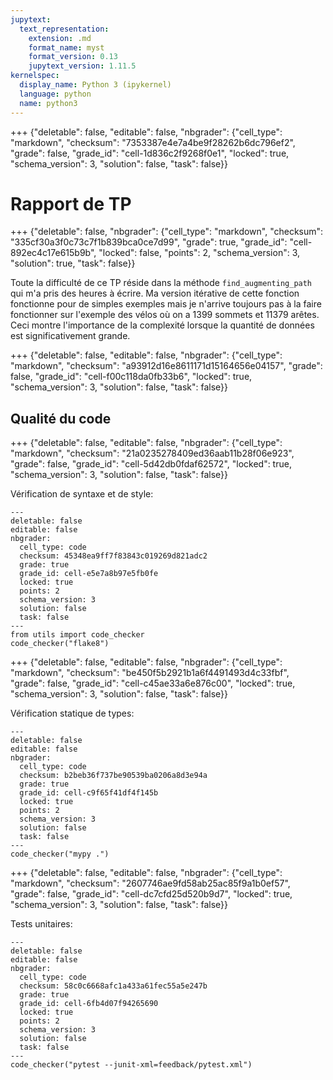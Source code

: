 ```yaml
---
jupytext:
  text_representation:
    extension: .md
    format_name: myst
    format_version: 0.13
    jupytext_version: 1.11.5
kernelspec:
  display_name: Python 3 (ipykernel)
  language: python
  name: python3
---
```


+++ {"deletable": false, "editable": false, "nbgrader": {"cell_type": "markdown", "checksum": "7353387e4e7a4be9f28262b6dc796ef2", "grade": false, "grade_id": "cell-1d836c2f9268f0e1", "locked": true, "schema_version": 3, "solution": false, "task": false}}

# Rapport de TP

+++ {"deletable": false, "nbgrader": {"cell_type": "markdown", "checksum": "335cf30a3f0c73c7f1b839bca0ce7d99", "grade": true, "grade_id": "cell-892ec4c17e615b9b", "locked": false, "points": 2, "schema_version": 3, "solution": true, "task": false}}

Toute la difficulté de ce TP réside dans la méthode `find_augmenting_path` qui m'a pris des heures à écrire.
Ma version itérative de cette fonction fonctionne pour de simples exemples mais je n'arrive toujours pas à la faire fonctionner sur l'exemple des vélos où on a 1399 sommets et 11379 arêtes. Ceci montre l'importance de la complexité lorsque la quantité de données est significativement grande.

+++ {"deletable": false, "editable": false, "nbgrader": {"cell_type": "markdown", "checksum": "a93912d16e8611171d15164656e04157", "grade": false, "grade_id": "cell-f00c118da0fb33b6", "locked": true, "schema_version": 3, "solution": false, "task": false}}

## Qualité du code

+++ {"deletable": false, "editable": false, "nbgrader": {"cell_type": "markdown", "checksum": "21a0235278409ed36aab11b28f06e923", "grade": false, "grade_id": "cell-5d42db0fdaf62572", "locked": true, "schema_version": 3, "solution": false, "task": false}}

Vérification de syntaxe et de style:

```{code-cell} ipython3
---
deletable: false
editable: false
nbgrader:
  cell_type: code
  checksum: 45348ea9ff7f83843c019269d821adc2
  grade: true
  grade_id: cell-e5e7a8b97e5fb0fe
  locked: true
  points: 2
  schema_version: 3
  solution: false
  task: false
---
from utils import code_checker
code_checker("flake8")
```

+++ {"deletable": false, "editable": false, "nbgrader": {"cell_type": "markdown", "checksum": "be450f5b2921b1a6f4491493d4c33fbf", "grade": false, "grade_id": "cell-c45ae33a6e876c00", "locked": true, "schema_version": 3, "solution": false, "task": false}}

Vérification statique de types:

```{code-cell} ipython3
---
deletable: false
editable: false
nbgrader:
  cell_type: code
  checksum: b2beb36f737be90539ba0206a8d3e94a
  grade: true
  grade_id: cell-c9f65f41df4f145b
  locked: true
  points: 2
  schema_version: 3
  solution: false
  task: false
---
code_checker("mypy .")
```

+++ {"deletable": false, "editable": false, "nbgrader": {"cell_type": "markdown", "checksum": "2607746ae9fd58ab25ac85f9a1b0ef57", "grade": false, "grade_id": "cell-dc7cfd25d520b9d7", "locked": true, "schema_version": 3, "solution": false, "task": false}}

Tests unitaires:

```{code-cell} ipython3
---
deletable: false
editable: false
nbgrader:
  cell_type: code
  checksum: 58c0c6668afc1a433a61fec55a5e247b
  grade: true
  grade_id: cell-6fb4d07f94265690
  locked: true
  points: 2
  schema_version: 3
  solution: false
  task: false
---
code_checker("pytest --junit-xml=feedback/pytest.xml")
```
